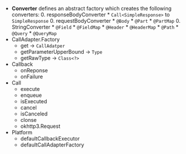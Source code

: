 * **Converter** defines an abstract factory which creates the following converters:
    0. responseBodyConverter
        * `Call<SimpleResponse>` to `SimpleResponse`
    0. requestBodyConverter
        * `@Body`
        * `@Part`
        * `@PartMap`
    0. StringConverter
        * `@Field`
        * `@FieldMap`
        * `@Header`
        * `@HeaderMap`
        * `@Path`
        * `@Query`
        * `@QueryMap`
* CallAdapter.Factory
    * get -> `CallAdatper`
    * getParameterUpperBound -> `Type`
    * getRawType -> `Class<?>`
* Callback
    * onReponse
    * onFailure
* Call
    * execute
    * enqueue
    * isExecuted
    * cancel
    * isCanceled
    * clonse
    * okhttp3.Request
* Platform
    * defaultCallbackExecutor
    * defaultCallAdapterFactory
